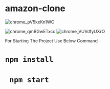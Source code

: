 # amazon-clone
![chrome_pV5kxKn1WC](https://user-images.githubusercontent.com/91748467/234784179-3c04dcbd-66c1-4c5a-bd7b-a54140a9e8a3.png)

![chrome_qmBGwETxcc](https://user-images.githubusercontent.com/91748467/234784404-926b09d2-25c8-4b95-838b-cb794b2bc069.png)
![chrome_VUVdfyUXrO](https://user-images.githubusercontent.com/91748467/234784435-678316a7-fe9f-4a79-83e9-5914d2f9f922.png)

For Starting The Project Use Below Command

#  `npm install `
# ` npm start`
